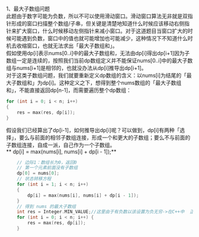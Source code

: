 1、最大子数组问题  
此题由于数字可能为负数，所以不可以使用滑动窗口。滑动窗口算法无非就是双指针形成的窗口扫描整个数组/子串，但关键是清楚地知道什么时候应该移动右侧指针来扩大窗口，什么时候移动左侧指针来减小窗口。对于这道题目当窗口扩大的时候可能遇到负数，窗口中的值也就可能增加也可能减少，这种情况下不知道什么时机去收缩窗口，也就无法求出「最大子数组和」。  
假如使用dp[i]表示nums[0..i]中的最大子数组和，无法由dp[i]得出dp[i+1]因为子数组一定是连续的，按照我们当前dp数组定义并不能保证nums[0..i]中的最大子数组与nums[i+1]是相邻的，也就没办法从dp[i]推导出dp[i+1]。  
对于这类子数组问题，我们就要重新定义dp数组的含义：以nums[i]为结尾的「最大子数组和」为dp[i]。这种定义之下，想得到整个nums数组的「最大子数组和」，不能直接返回dp[n-1]，而需要遍历整个dp数组：  
```C++
for (int i = 0; i < n; i++) 
{
    res = max(res, dp[i]);
}
```
假设我们已经算出了dp[i-1]，如何推导出dp[i]呢？可以做到，dp[i]有两种「选择」，要么与前面的相邻子数组连接，形成一个和更大的子数组；要么不与前面的子数组连接，自成一派，自己作为一个子数组。  
** dp[i] = max(nums[i], nums[i] + dp[i - 1]);**  
```C++
    // 边际1：数组长为0，返回0
    // 第一个元素前面没有子数组
    dp[0] = nums[0];
    // 状态转移方程
    for (int i = 1; i < n; i++) 
    {
        dp[i] = max(nums[i], nums[i] + dp[i - 1]);
    }
    // 得到 nums 的最大子数组
    int res = Integer.MIN_VALUE;//这里由于有负数以该设置为负无穷->在C++中  正无穷：如果是int，可以用INT_MAX表示正无穷，INT_MIN表示负无穷，需要包含limits.h头文件  0x7fffffff赋值给maxInt,0x80000000赋值给minInt
    for (int i = 0; i < n; i++) {
        res = max(res, dp[i]);
    }
```
